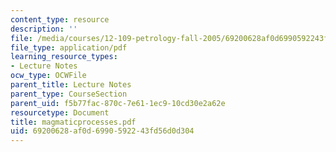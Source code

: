 ```yaml
---
content_type: resource
description: ''
file: /media/courses/12-109-petrology-fall-2005/69200628af0d6990592243fd56d0d304_magmaticprocesses.pdf
file_type: application/pdf
learning_resource_types:
- Lecture Notes
ocw_type: OCWFile
parent_title: Lecture Notes
parent_type: CourseSection
parent_uid: f5b77fac-870c-7e61-1ec9-10cd30e2a62e
resourcetype: Document
title: magmaticprocesses.pdf
uid: 69200628-af0d-6990-5922-43fd56d0d304
---
```

